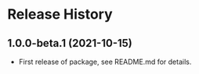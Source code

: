 # Release History

## 1.0.0-beta.1 (2021-10-15)

- First release of package, see README.md for details.
